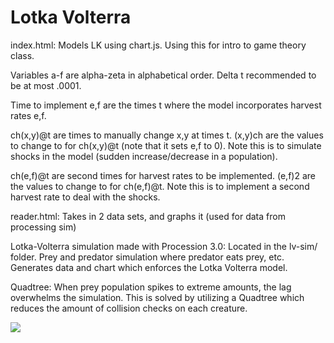 # Lotka Volterra
index.html:
Models LK using chart.js. Using this for intro to game theory class.

Variables a-f are alpha-zeta in alphabetical order.
Delta t recommended to be at most .0001.

Time to implement e,f are the times t where the model incorporates harvest rates e,f.

ch(x,y)@t are times to manually change x,y at times t.
(x,y)ch are the values to change to for ch(x,y)@t (note that it sets e,f to 0).
Note this is to simulate shocks in the model (sudden increase/decrease in a population).

ch(e,f)@t are second times for harvest rates to be implemented.
(e,f)2 are the values to change to for ch(e,f)@t.
Note this is to implement a second harvest rate to deal with the shocks.

reader.html:
Takes in 2 data sets, and graphs it (used for data from processing sim)

Lotka-Volterra simulation made with Procession 3.0:
Located in the lv-sim/ folder.
Prey and predator simulation where predator eats prey, etc. Generates data and chart
which enforces the Lotka Volterra model.

Quadtree:
When prey population spikes to extreme amounts, the lag overwhelms the simulation. This is
solved by utilizing a Quadtree which reduces the amount of collision checks on each creature.

![](https://i.imgur.com/O09sw3X.png)
